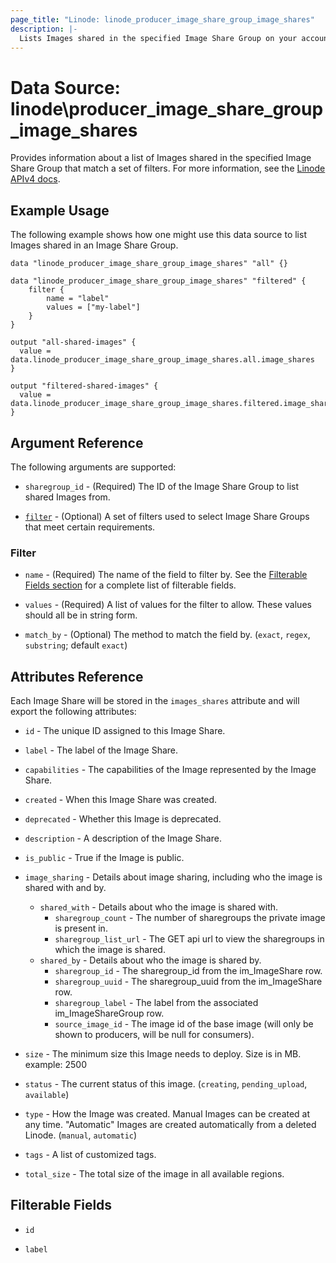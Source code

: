 ```yaml
---
page_title: "Linode: linode_producer_image_share_group_image_shares"
description: |-
  Lists Images shared in the specified Image Share Group on your account.
---
```


# Data Source: linode\producer\_image\_share\_group\_image\_shares

Provides information about a list of Images shared in the specified Image Share Group that match a set of filters.
For more information, see the [Linode APIv4 docs](TODO).

## Example Usage

The following example shows how one might use this data source to list Images shared in an Image Share Group.

```hcl
data "linode_producer_image_share_group_image_shares" "all" {}

data "linode_producer_image_share_group_image_shares" "filtered" {
    filter {
        name = "label"
        values = ["my-label"]
    }
}

output "all-shared-images" {
  value = data.linode_producer_image_share_group_image_shares.all.image_shares
}

output "filtered-shared-images" {
  value = data.linode_producer_image_share_group_image_shares.filtered.image_shares
}
```

## Argument Reference

The following arguments are supported:

* `sharegroup_id` - (Required) The ID of the Image Share Group to list shared Images from.

* [`filter`](#filter) - (Optional) A set of filters used to select Image Share Groups that meet certain requirements.

### Filter

* `name` - (Required) The name of the field to filter by. See the [Filterable Fields section](#filterable-fields) for a complete list of filterable fields.

* `values` - (Required) A list of values for the filter to allow. These values should all be in string form.

* `match_by` - (Optional) The method to match the field by. (`exact`, `regex`, `substring`; default `exact`)

## Attributes Reference

Each Image Share will be stored in the `images_shares` attribute and will export the following attributes:

* `id` - The unique ID assigned to this Image Share.

* `label` - The label of the Image Share.

* `capabilities` - The capabilities of the Image represented by the Image Share.

* `created` - When this Image Share was created.

* `deprecated` - Whether this Image is deprecated.

* `description` - A description of the Image Share.

* `is_public` - True if the Image is public.

* `image_sharing` - Details about image sharing, including who the image is shared with and by.
    * `shared_with` - Details about who the image is shared with.
        * `sharegroup_count` - The number of sharegroups the private image is present in.
        * `sharegroup_list_url` - The GET api url to view the sharegroups in which the image is shared.
    * `shared_by` - Details about who the image is shared by.
        * `sharegroup_id` - The sharegroup_id from the im_ImageShare row.
        * `sharegroup_uuid` - The sharegroup_uuid from the im_ImageShare row.
        * `sharegroup_label` - The label from the associated im_ImageShareGroup row.
        * `source_image_id` - The image id of the base image (will only be shown to producers, will be null for consumers).

* `size` - The minimum size this Image needs to deploy. Size is in MB. example: 2500

* `status` - The current status of this image. (`creating`, `pending_upload`, `available`)

* `type` - How the Image was created. Manual Images can be created at any time. "Automatic" Images are created automatically from a deleted Linode. (`manual`, `automatic`)

* `tags` - A list of customized tags.

* `total_size` - The total size of the image in all available regions.

## Filterable Fields

* `id`

* `label`
